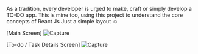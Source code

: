 As a tradition, every developer is urged to make, craft or simply develop a TO-DO app.
This is mine too, using this project to understand the core concepts of React Js
Just a simple layout ☺


[Main Screen]
![Capture](https://user-images.githubusercontent.com/86358214/180815793-e4bbb85f-e9eb-41e1-9acf-568297efd5c8.PNG)

[To-do / Task Details Screen]
![Capture](https://user-images.githubusercontent.com/86358214/181048823-dfce4952-7463-4751-bf21-bd231b9dd84d.PNG)
